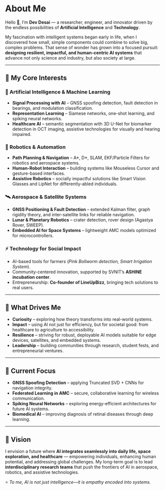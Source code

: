 # About Me  

Hello 👋, I’m **Dev Desai** — a researcher, engineer, and innovator driven by the endless possibilities of **Artificial Intelligence** and **Technology**.  

My fascination with intelligent systems began early in life, when I discovered how small, simple components could combine to solve big, complex problems. That sense of wonder has grown into a focused pursuit: **designing resilient, impactful, and human-centric AI systems** that advance not only science and industry, but also society at large.  

---

## 🎯 My Core Interests  

### 🔬 Artificial Intelligence & Machine Learning  
- **Signal Processing with AI** – GNSS spoofing detection, fault detection in bearings, and modulation classification.  
- **Representation Learning** – Siamese networks, one-shot learning, and spiking neural networks.  
- **Healthcare AI** – semantic segmentation with 3D U-Net for biomarker detection in OCT imaging, assistive technologies for visually and hearing impaired.  

### 🤖 Robotics & Automation  
- **Path Planning & Navigation** – A*, D*, SLAM, EKF/Particle Filters for robotics and aerospace systems.  
- **Human-Robot Interaction** – building systems like Mouseless Cursor and gesture-based interfaces.  
- **Assistive Robotics** – socially impactful solutions like Smart Vision Glasses and LipNet for differently-abled individuals.  

### 🛰 Aerospace & Satellite Systems  
- **GNSS Positioning & Fault Detection** – extended Kalman filter, graph rigidity theory, and inter-satellite links for reliable navigation.  
- **Lunar & Planetary Robotics** – crater detection, rover design (Agastya Rover, SWEEP).  
- **Embedded AI for Space Systems** – lightweight AMC models optimized for microcontrollers.  

### ⚡ Technology for Social Impact  
- AI-based tools for farmers (*Pink Bollworm detection, Smart Irrigation System*).  
- Community-centered innovation, supported by SVNIT’s **ASHINE incubation center**.  
- Entrepreneurship: **Co-founder of LineUpBizz**, bringing tech solutions to real users.  

---

## 🌟 What Drives Me  

- **Curiosity** – exploring how theory transforms into real-world systems.  
- **Impact** – using AI not just for efficiency, but for societal good: from healthcare to agriculture to accessibility.  
- **Resilience** – striving for robust, deployable AI models suitable for edge devices, satellites, and embedded systems.  
- **Leadership** – building communities through research, student fests, and entrepreneurial ventures.  

---

## 📌 Current Focus  

- **GNSS Spoofing Detection** – applying Truncated SVD + CNNs for navigation integrity.  
- **Federated Learning in AMC** – secure, collaborative learning for wireless communication.  
- **Spiking Neural Networks** – exploring energy-efficient architectures for future AI systems.  
- **Biomedical AI** – improving diagnosis of retinal diseases through deep learning.  

---

## 🧭 Vision  

I envision a future where **AI integrates seamlessly into daily life, space exploration, and healthcare** — empowering individuals, enhancing human potential, and addressing global challenges. My long-term goal is to lead **interdisciplinary research teams** that push the frontiers of AI in aerospace, robotics, and assistive technologies.  

⭐ *To me, AI is not just intelligence—it is empathy encoded into systems.*  
